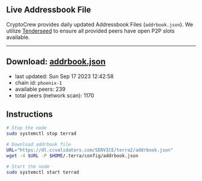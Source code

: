## Live Addressbook File

CryptoCrew provides daily updated Addressbook Files (`addrbook.json`). We utilize [Tenderseed](https://github.com/binaryholdings/tenderseed) to ensure all provided peers have open P2P slots available.

---
**Download: [addrbook.json](https://dl.ccvalidators.com/SERVICE/terra2/addrbook.json)**
---

- last updated: Sun Sep 17 2023 12:42:58
- chain id: `phoenix-1`
- available peers: 239
- total peers (network scan): 1170

## Instructions
```sh
# Stop the node
sudo systemctl stop terrad

# Download addrbook file
URL="https://dl.ccvalidators.com/SERVICE/terra2/addrbook.json"
wget -4 $URL -P $HOME/.terra/config/addrbook.json

# Start the node
sudo systemctl start terrad
```
